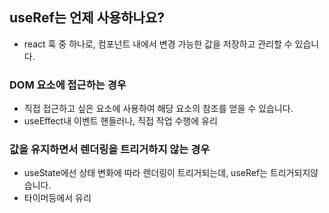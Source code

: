 ## **useRef는 언제 사용하나요?**

- react 훅 중 하나로, 컴포넌트 내에서 변경 가능한 값을 저장하고 관리할 수 있습니다.

### DOM 요소에 접근하는 경우

- 직접 접근하고 싶은 요소에 사용하여 해당 요소의 참조를 얻을 수 있습니다.
- useEffect내 이벤트 핸들러나, 직접 작업 수행에 유리

### 값을 유지하면서 렌더링을 트리거하지 않는 경우

- useState에선 상태 변화에 따라 렌더링이 트리거되는데, useRef는 트리거되지않습니다.
- 타이머등에서 유리
